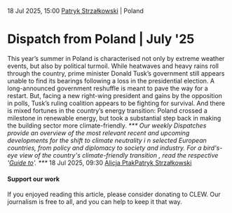 18 Jul 2025, 15:00
[Patryk Strzałkowski](https://www.cleanenergywire.org/about-us-clew-team)
| 
Poland
# Dispatch from Poland | July '25
This year’s summer in Poland is characterised not only by extreme weather events, but also by political turmoil. While heatwaves and heavy rains roll through the country, prime minister Donald Tusk’s government still appears unable to find its bearings following a loss in the presidential election. A long-announced government reshuffle is meant to pave the way for a restart. But, facing a new right-wing president and gains by the opposition in polls, Tusk’s ruling coalition appears to be fighting for survival. And there is mixed fortunes in the country’s energy transition: Poland crossed a milestone in renewable energy, but took a substantial step back in making the building sector more climate-friendly.
_*** Our weekly Dispatches provide an overview of the most relevant recent and upcoming developments for the shift to _climate neutrality i _n selected European countries, from _policy and diplomacy to society and industry.___ For a _bird's-eye view of the country's climate-friendly transition_ , read the respective '[Guide to](https://www.cleanenergywire.org/guides)'. ***_
18 Jul 2025, 09:30
[Alicja Ptak](https://www.cleanenergywire.org/about-us-clew-team)[Patryk Strzałkowski](https://www.cleanenergywire.org/about-us-clew-team)






#### Support our work
If you enjoyed reading this article, please consider donating to CLEW. Our journalism is free to all, and you can help to keep it that way.